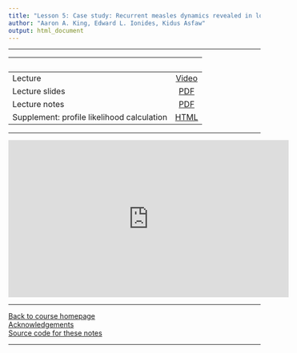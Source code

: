 ```yaml
---
title: "Lesson 5: Case study: Recurrent measles dynamics revealed in long time series"
author: "Aaron A. King, Edward L. Ionides, Kidus Asfaw"
output: html_document
---
```


----------------------

| &nbsp;                                     | &nbsp;               |
|:-------------------------------------------|:--------------------:|
| Lecture                                    | [Video](https://www.youtube.com/playlist?list=PLluGwj6FGt2SJzO5pfhVBdkBP6EbREGWM)            |
| Lecture slides                             | [PDF](slides.pdf)    |
| Lecture notes                              | [PDF](notes.pdf)     |
| Supplement: profile likelihood calculation | [HTML](profile.html) |

----------------------

<iframe width="560" height="315" src="https://www.youtube-nocookie.com/embed/videoseries?list=PLluGwj6FGt2SJzO5pfhVBdkBP6EbREGWM" frameborder="0" allow="accelerometer; autoplay; encrypted-media; gyroscope; picture-in-picture" allowfullscreen></iframe>

----------------------

[Back to course homepage](../index.html)  
[Acknowledgements](../acknowledge.html)  
[Source code for these notes](http://github.com/kingaa/sbied/tree/master/measles/)  

----------------------
